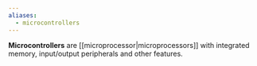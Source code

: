 ```yaml
---
aliases:
  - microcontrollers
---
```

**Microcontrollers** are [[microprocessor|microprocessors]] with integrated memory, input/output peripherals and other features.